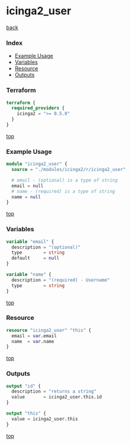 # icinga2_user

[back](../icinga2.md)

### Index

- [Example Usage](#example-usage)
- [Variables](#variables)
- [Resource](#resource)
- [Outputs](#outputs)

### Terraform

```terraform
terraform {
  required_providers {
    icinga2 = ">= 0.5.0"
  }
}
```

[top](#index)

### Example Usage

```terraform
module "icinga2_user" {
  source = "./modules/icinga2/r/icinga2_user"

  # email - (optional) is a type of string
  email = null
  # name - (required) is a type of string
  name = null
}
```

[top](#index)

### Variables

```terraform
variable "email" {
  description = "(optional)"
  type        = string
  default     = null
}

variable "name" {
  description = "(required) - Username"
  type        = string
}
```

[top](#index)

### Resource

```terraform
resource "icinga2_user" "this" {
  email = var.email
  name  = var.name
}
```

[top](#index)

### Outputs

```terraform
output "id" {
  description = "returns a string"
  value       = icinga2_user.this.id
}

output "this" {
  value = icinga2_user.this
}
```

[top](#index)